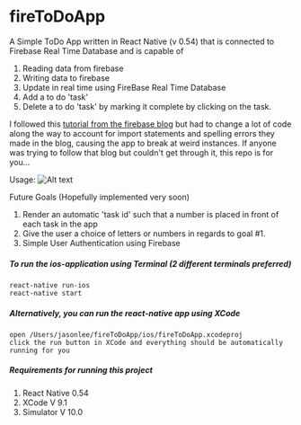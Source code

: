 # fireToDoApp

A Simple ToDo App written in React Native (v 0.54) that is connected to Firebase Real Time Database and is capable of 

1. Reading data from firebase
2. Writing data to firebase
3. Update in real time using FireBase Real Time Database
4. Add a to do 'task'
5. Delete a to do 'task' by marking it complete by clicking on the task.

I followed this [tutorial from the firebase blog](https://firebase.googleblog.com/2016/01/the-beginners-guide-to-react-native-and_84.html) but had to change a lot of code along the way
to account for import statements and spelling errors they made in the blog, causing the app to break at weird instances. If anyone was trying to follow that blog
but couldn't get through it, this repo is for you...

Usage: 
![Alt text](wlee367/fireToDoApp/blob/master/usage.gif?raw=true "Title")


Future Goals (Hopefully implemented very soon)

1. Render an automatic 'task id' such that a number is placed in front of each task in the app
2. Give the user a choice of letters or numbers in regards to goal #1.
3. Simple User Authentication using Firebase

##### To run the ios-application using Terminal (2 different terminals preferred)
```
react-native run-ios 
react-native start 
```
##### Alternatively, you can run the react-native app using XCode
```
open /Users/jasonlee/fireToDoApp/ios/fireToDoApp.xcodeproj
click the run button in XCode and everything should be automatically running for you
```

##### Requirements for running this project
1. React Native 0.54
2. XCode V 9.1 
3. Simulator V 10.0

